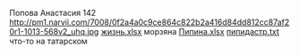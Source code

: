 Попова Анастасия 142
http://pm1.narvii.com/7008/0f2a4a0c9ce864c822b2a416d84dd812cc87af20r1-1013-568v2_uhq.jpg
[жизнь.xlsx](https://github.com/oxxrayy/popova142/files/9670227/23232.xlsx)   морзяна 
[Пипина.xlsx](https://github.com/oxxrayy/popova142/files/9670241/default.xlsx)
[пипидастр.txt](https://github.com/oxxrayy/popova142/files/9670250/default.txt) что-то на татарском 

